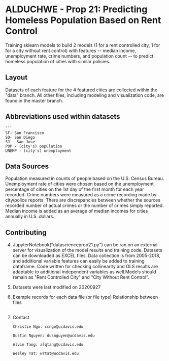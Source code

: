 # ALDUCHWE - Prop 21: Predicting Homeless Population Based on Rent Control
Training sklearn models to build 2 models (1 for a rent controlled city, 1 for for a city without rent control) with features -- median income, unemployment rate, crime numbers, and population count -- to predict homeless population of cities with similar policies. 

## Layout
Datasets of each feature for the 4 featured cities are collected within the "data" branch. All other files, including modeling and visualization code, are found in the master branch.

## Abbreviations used within datasets
	```
	SF- San Francisco
	SD- San Diego
	SJ - San Jose
	POP - (city's) population
	UNEMP - (city's) unemployment

## Data Sources

Population measured in counts of people based on the U.S. Census Bureau. Unemployment rate of cities were chosen based on the unemployment percentage of cities on the 1st day of the first month for each year recorded. Crime numbers were measured as a crime recording made by city/police reports. There are discrepancies between whether the sources recorded number of actual crimes or the number of crimes simply reported. Median income is added as an average of median incomes for cities annually in U.S. dollars. 

## Contributing
4. JupyterNotebook("datascienceprop21.py") can be ran on an external server for visualization of the model results and training code. Datasets can be downloaded as EXCEL files. Data collection is from 2005-2018, and additional variable features can easily be added to training dataframe. Code written for checking collinearity and OLS results are adaptable to additional independent variables as well.Models should remain as "Rent Controlled City" and "City Without Rent Control". 

5. Datasets were last modified on 20200927
6. Example records for each data file (or file type)
Relationship between files
	

##
7. Contact
	```
	Christie Ngo: ccngo@ucdavis.edu
	
	Dustin Nguyen: dusnguyen@ucdavis.edu
	
	Alvin Tang: alqtang@ucdavis.edu
	
	Wesley Tat: wrtat@ucdavis.edu
	
